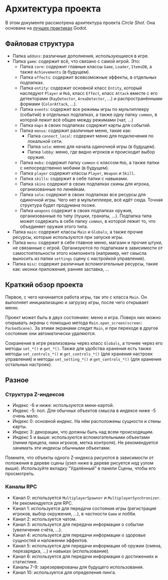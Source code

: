# Архитектура проекта

В этом документе рассмотрена архитектура проекта *Circle Shot*. Она основана на [лучших практиках](https://docs.godotengine.org/ru/4.x/tutorials/best_practices/index.html) Godot.

## Файловая структура

- Папка `addons`: различные дополнения, использующиеся в игре.
- Папка `game`: содержит всё, что связано с самой игрой. Это:
    - Папка `core`: содержит главные классы `Game`, `Loader`, `ItemsDB`, а также `Achievements` (в будущем).
    - Папка `effects`: содержит всевозможные эффекты, в отдельных подпапках.
    - Папка `entity`: содержит основной класс `Entity`, который наследуют `Player` и `Mob`, класс `Effect`, класс `Attack` вместе с его детекторами  (`RayDetector`, `AreaDetector`, ...) и распространёнными формами (`ColorAttack`, ...).
    - Папка `events`: содержит все режимы игры по мультиплееру (событий) в отдельных подпапках, а также одну папку `common`, в которой лежит всё общее между режимами (чат, ...)
    - Папка `maps` в своих подпапках содержит карты для событий.
    - Папка `menus`: содержит различные меню, такие как:
        - Папка `connect_local`: содержит меню для подключения по локальной сети.
        - Папка `solo`: меню для начала одиночной игры (в будущем).
        - Папка `lobby`: меню, где видно игроков и происходит выбор оружия.
    - Папка `mobs`: содержит папку `common` с классом `Mob`, а также папки с непосредственно мобами (в будущем).
    - Папка `player` содержит классы `Player`, `Weapon` и `Skill`.
    - Папка `skills`: содержит в себе папки с навыками.
    - Папка `skins` содержит в своих подпапках скины для игрока, организованные по линейкам.
    - Папка `solo`: содержит в своих подпапках все ресурсы для одиночной игры. Чего нет в мультиплеере, всё идёт сюда. Точная структура будет продумана позже.
    - Папка `weapons` содержит в своих подпапках оружия, организованные по типу (пушки, гранаты, ...). Подпапка типа может содержать в себе папку `common`, в которой лежит то, что объединяет оружия этого типа.
- Папка `main`: содержит классы `Main` и `Globals`, а также прочие ресурсы, которые используются при запуске игры.
- Папка `menu`: содержит в себе главное меню, магазин и прочие штуки, не связанные с игрой. Организуются по подпапкам в зависимости от самостоятельности этого компонента (например, нет смысла выносить из папки `settings` сцену с настройкой управления).
- Папка `misc`: содержит различные вспомогательные ресурсы, такие как: иконки приложения, ранняя заставка, ...

## Краткий обзор проекта

Первое, с чего начинается работа игры, так это с класса `Main`. Он выполняет инициализацию и загрузку игры, после чего открывает меню.

Проект может быть в двух состояниях: меню и игра. Поверх них можно открывать *экраны* с помощью метода `Main.open_screen(screen: PackedScene)`. За этими экранами следит `Main`, и при переходе в другое состояние они автоматически удаляются.

Сохранения в игре реализованы через класс `Globals`, а точнее через его методы `set_*()` и `get_*()`. Также для удобства хранения есть также методы `set_controls_*()` и `get_controls_*()` (для хранения настроек управления) и методы `set_setting_*()` и `get_controls_*()` (для хранения остальных настроек).

## Разное

### Структура Z-индексов

- Индекс -6 и ниже: используются мини-картой.
- Индекс -5: пол. Для обычных объектов смысла в индексе ниже -5 очень мало.
- Индекс 0: основной индекс. На нём расположены сущности и стены карты.
- Индекс 3: декорации, что должны быть над всем происходящим.
- Индекс 5 и выше: используются вспомогательными объектами (линии прицела, ники игроков, метка контроля). Не рекомендуется занимать эти индексы обычными объектами.

Помните, что объекты одного Z-индекса рисуются в зависимости от положения в дереве сцены (узел ниже в дереве рисуется *над* узлом выше). Используйте вкладку "Удалённый" в панели Сцены, чтобы его просмотреть.

### Каналы RPC

- Канал 0: используется `MultiplayerSpawner` и `MultiplayerSynchronizer`. Не рекомендуется для RPC.
- Канал 1: используется для передачи состояния игры (регистрация игроков, выбор окружения, ...), в частности `Game` и лобби.
- Канал 2: используется чатом.
- Канал 3: используется для передачи информации о событии (увеличение счёта, ...).
- Канал 4: используется для передачи информации о здоровье сущностей и наложении эффектов.
- Канал 5: используется для передачи информации об оружии (смена, перезарядка, ...) и навыках (использование).
- Канал 6: используется для передачи информации о достижениях и статистике.
- Каналы 7-9: зарезервированы для будущего использования.
- Канал 10: используется для определения пинга.

